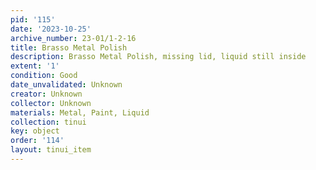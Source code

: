 ```yaml
---
pid: '115'
date: '2023-10-25'
archive_number: 23-01/1-2-16
title: Brasso Metal Polish
description: Brasso Metal Polish, missing lid, liquid still inside
extent: '1'
condition: Good
date_unvalidated: Unknown
creator: Unknown
collector: Unknown
materials: Metal, Paint, Liquid
collection: tinui
key: object
order: '114'
layout: tinui_item
---
```


